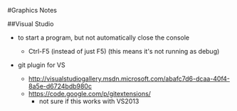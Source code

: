 #Graphics Notes

##Visual Studio

- to start a program, but not automatically close the console
  - Ctrl-F5 (instead of just F5) (this means it's not running as debug)

- git plugin for VS
    - http://visualstudiogallery.msdn.microsoft.com/abafc7d6-dcaa-40f4-8a5e-d6724bdb980c
    - https://code.google.com/p/gitextensions/
        - not sure if this works with VS2013